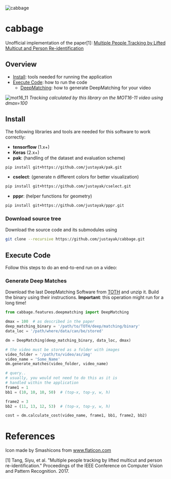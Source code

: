 ![cabbage](https://user-images.githubusercontent.com/831215/32352134-3af56ab4-c020-11e7-8a6f-4476a25c6626.png)
# cabbage

Unofficial implementation of the paper[1]: [Multiple People Tracking by Lifted Multicut and Person Re-identification](http://openaccess.thecvf.com/content_cvpr_2017/papers/Tang_Multiple_People_Tracking_CVPR_2017_paper.pdf)

## Overview
* [Install](https://github.com/justayak/cabbage#install): tools needed for running the application
* [Execute Code](https://github.com/justayak/cabbage#execute-code): how to run the code
  * [DeepMatching](https://github.com/justayak/cabbage#generate-deep-matches): how to generate DeepMatching for your video

![mot16_11](https://user-images.githubusercontent.com/831215/35177494-17453dea-fd80-11e7-92b4-859dde2d6e71.png)
*Tracking calculated by this library on the MOT16-11 video using dmax=100*

## Install

The following libraries and tools are needed for this software to work correctly:

* **tensorflow** (1.x+)
* **Keras** (2.x+)
* **pak**: (handling of the dataset and evaluation scheme)
```bash
pip install git+https://github.com/justayak/pak.git
```
* **cselect**: (generate n different colors for better visualization)
```bash
pip install git+https://github.com/justayak/cselect.git
```
* **pppr**: (helper functions for geometry)
```bash
pip install git+https://github.com/justayak/pppr.git
```

### Download source tree
Download the source code and its submodules using
```bash
git clone --recursive https://github.com/justayak/cabbage.git
```

## Execute Code
Follow this steps to do an end-to-end run on a video:


### Generate Deep Matches
Download the last DeepMatching Software from [TOTH](http://lear.inrialpes.fr/src/deepmatching/) and unzip it. 
Build the binary using their instructions. **Important**: this operation might run for a long time!

```python
from cabbage.features.deepmatching import DeepMatching

dmax = 100  # as described in the paper
deep_matching_binary = '/path/to/TOTH/deep/matching/binary'
data_loc = '/path/where/data/can/be/stored'

dm = DeepMatching(deep_matching_binary, data_loc, dmax)

# the video must be stored as a folder with images 
video_folder = '/path/to/video/as/img'
video_name = 'Some_Name'
dm.generate_matches(video_folder, video_name)

# query..
# usually, you would not need to do this as it is
# handled within the application
frame1 = 1
bb1 = (10, 10, 10, 50)  # (top-x, top-y, w, h)

frame2 = 3
bb2 = (11, 13, 12, 53)  # (top-x, top-y, w, h)

cost = dm.calculate_cost(video_name, frame1, bb1, frame2, bb2)

```

# References
Icon made by Smashicons from www.flaticon.com

[1] Tang, Siyu, et al. "Multiple people tracking by lifted multicut and person re-identification." Proceedings of the IEEE Conference on Computer Vision and Pattern Recognition. 2017.
